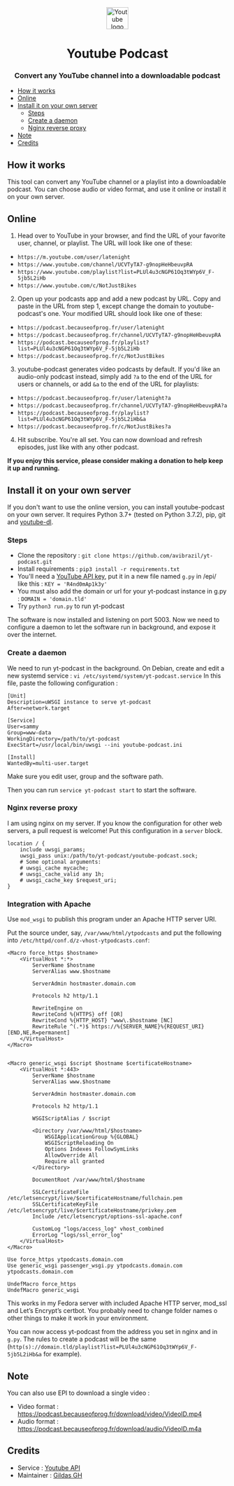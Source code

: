 <div align="center">
  <img
    src="https://upload.wikimedia.org/wikipedia/commons/thumb/b/b8/YouTube_Logo_2017.svg/langfr-420px-YouTube_Logo_2017.svg.png"
    alt="Youtube logo"
    height="50">
  <h1>Youtube Podcast</h1>
  <h3>Convert any YouTube channel into a downloadable podcast</h3>
</div>

- [How it works](#how-it-works)
- [Online](#online)
- [Install it on your own server](#install-it-on-your-own-server)
  - [Steps](#steps)
  - [Create a daemon](#create-a-daemon)
  - [Nginx reverse proxy](#nginx-reverse-proxy)
- [Note](#note)
- [Credits](#credits)

## How it works

This tool can convert any YouTube channel or a playlist into a downloadable podcast. You can choose audio or video format, and use it online or install it on your own server.

## Online

1. Head over to YouTube in your browser, and find the URL of your favorite user, channel, or playlist. The URL will look like one of these:

- `https://m.youtube.com/user/latenight`
- `https://www.youtube.com/channel/UCVTyTA7-g9nopHeHbeuvpRA`
- `https://www.youtube.com/playlist?list=PLUl4u3cNGP61Oq3tWYp6V_F-5jb5L2iHb`
- `https://www.youtube.com/c/NotJustBikes`

2. Open up your podcasts app and add a new podcast by URL. Copy and paste in the URL from step 1, except change the domain to youtube-podcast's one.
   Your modified URL should look like one of these:

- `https://podcast.becauseofprog.fr/user/latenight`
- `https://podcast.becauseofprog.fr/channel/UCVTyTA7-g9nopHeHbeuvpRA`
- `https://podcast.becauseofprog.fr/playlist?list=PLUl4u3cNGP61Oq3tWYp6V_F-5jb5L2iHb`
- `https://podcast.becauseofprog.fr/c/NotJustBikes`

3. youtube-podcast generates video podcasts by default. If you'd like an audio-only podcast instead, simply add `?a` to the end of the URL for users or channels, or add `&a` to the end of the URL for playlists:

- `https://podcast.becauseofprog.fr/user/latenight?a`
- `https://podcast.becauseofprog.fr/channel/UCVTyTA7-g9nopHeHbeuvpRA?a`
- `https://podcast.becauseofprog.fr/playlist?list=PLUl4u3cNGP61Oq3tWYp6V_F-5jb5L2iHb&a`
- `https://podcast.becauseofprog.fr/c/NotJustBikes?a`

4. Hit subscribe. You're all set. You can now download and refresh episodes, just like with any other podcast.

**If you enjoy this service, please consider making a donation to help keep it up and running.**

## Install it on your own server

If you don't want to use the online version, you can install youtube-podcast on your own server. It requires Python 3.7+ (tested on Python 3.7.2), pip, git and [youtube-dl](http://rg3.github.io/youtube-dl/download.html).

### Steps

- Clone the repository : `git clone https://github.com/avibrazil/yt-podcast.git`
- Install requirements : `pip3 install -r requirements.txt`
- You'll need a [YouTube API key](https://stackoverflow.com/questions/44399219/where-to-find-the-youtube-api-key), put it in a new file named `g.py` in /epi/ like this : `KEY = 'R4nd0mAp1k3y'`
- You must also add the domain or url for your yt-podcast instance in g.py : `DOMAIN = 'domain.tld'`
- Try `python3 run.py` to run yt-podcast

The software is now installed and listening on port 5003. Now we need to configure a daemon to let the software run in background, and expose it over the internet.

### Create a daemon

We need to run yt-podcast in the background. On Debian, create and edit a new systemd service :
`vi /etc/systemd/system/yt-podcast.service`
In this file, paste the following configuration :

```
[Unit]
Description=uWSGI instance to serve yt-podcast
After=network.target

[Service]
User=sammy
Group=www-data
WorkingDirectory=/path/to/yt-podcast
ExecStart=/usr/local/bin/uwsgi --ini youtube-podcast.ini

[Install]
WantedBy=multi-user.target
```

Make sure you edit user, group and the software path.

Then you can run `service yt-podcast start` to start the software.

### Nginx reverse proxy

I am using nginx on my server. If you know the configuration for other web servers, a pull request is welcome!
Put this configuration in a `server` block.

```nginx
location / {
    include uwsgi_params;
    uwsgi_pass unix:/path/to/yt-podcast/youtube-podcast.sock;
    # Some optional arguments:
    # uwsgi_cache mycache;
    # uwsgi_cache_valid any 1h;
    # uwsgi_cache_key $request_uri;
}
```

### Integration with Apache
Use `mod_wsgi` to publish this program under an Apache HTTP server URI.

Put the source under, say, `/var/www/html/ytpodcasts` and put the following into `/etc/httpd/conf.d/z-vhost-ytpodcasts.conf`:

```
<Macro force_https $hostname>
    <VirtualHost *:*>
        ServerName $hostname
        ServerAlias www.$hostname

        ServerAdmin hostmaster.domain.com

        Protocols h2 http/1.1

        RewriteEngine on
        RewriteCond %{HTTPS} off [OR]
        RewriteCond %{HTTP_HOST} ^www\.$hostname [NC]
        RewriteRule ^(.*)$ https://%{SERVER_NAME}%{REQUEST_URI} [END,NE,R=permanent]
    </VirtualHost>
</Macro>


<Macro generic_wsgi $script $hostname $certificateHostname>
    <VirtualHost *:443>
        ServerName $hostname
        ServerAlias www.$hostname

        ServerAdmin hostmaster.domain.com

        Protocols h2 http/1.1

        WSGIScriptAlias / $script

        <Directory /var/www/html/$hostname>
            WSGIApplicationGroup %{GLOBAL}
            WSGIScriptReloading On
            Options Indexes FollowSymLinks
            AllowOverride All
            Require all granted
        </Directory>

        DocumentRoot /var/www/html/$hostname

        SSLCertificateFile /etc/letsencrypt/live/$certificateHostname/fullchain.pem
        SSLCertificateKeyFile /etc/letsencrypt/live/$certificateHostname/privkey.pem
        Include /etc/letsencrypt/options-ssl-apache.conf
        
        CustomLog "logs/access_log" vhost_combined
        ErrorLog "logs/ssl_error_log"
    </VirtualHost>
</Macro>

Use force_https ytpodcasts.domain.com
Use generic_wsgi passenger_wsgi.py ytpodcasts.domain.com ytpodcasts.domain.com

UndefMacro force_https
UndefMacro generic_wsgi

```

This works in my Fedora server with included Apache HTTP server, mod_ssl and Let’s
Encrypt’s certbot. You probably need to change folder names o other things to make it
work in your environment.

You can now access yt-podcast from the address you set in nginx and in `g.py`. The rules to create a podcast will be the same (`http(s)://domain.tld/playlist?list=PLUl4u3cNGP61Oq3tWYp6V_F-5jb5L2iHb&a` for example).

## Note

You can also use EPI to download a single video :

- Video format : https://podcast.becauseofprog.fr/download/video/VideoID.mp4
- Audio format : https://podcast.becauseofprog.fr/download/audio/VideoID.m4a

## Credits

- Service : [Youtube API](https://developers.google.com/youtube/v3/)
- Maintainer : [Gildas GH](https://github.com/Gildas-GH)
